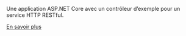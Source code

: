 ﻿Une application ASP.NET Core avec un contrôleur d’exemple pour un service HTTP RESTful.

[En savoir plus](https://docs.microsoft.com/aspnet/core/tutorials/first-web-api?view=aspnetcore-3.1)
